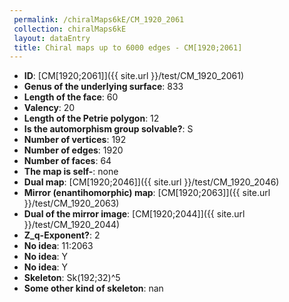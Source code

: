 ```yaml
--- 
 permalink: /chiralMaps6kE/CM_1920_2061 
 collection: chiralMaps6kE
 layout: dataEntry
 title: Chiral maps up to 6000 edges - CM[1920;2061]
---
```


- **ID**: [CM[1920;2061]]({{ site.url }}/test/CM_1920_2061)
- **Genus of the underlying surface**: 833
- **Length of the face**: 60
- **Valency**: 20
- **Length of the Petrie polygon**: 12
- **Is the automorphism group solvable?**: S
- **Number of vertices**: 192
- **Number of edges**: 1920
- **Number of faces**: 64
- **The map is self-**: none
- **Dual map**: [CM[1920;2046]]({{ site.url }}/test/CM_1920_2046)
- **Mirror (enantihomorphic) map**: [CM[1920;2063]]({{ site.url }}/test/CM_1920_2063)
- **Dual of the mirror image**: [CM[1920;2044]]({{ site.url }}/test/CM_1920_2044)
- **Z_q-Exponent?**: 2
- **No idea**:  11:2063
- **No idea**: Y
- **No idea**: Y
- **Skeleton**: Sk(192;32)^5
- **Some other kind of skeleton**: nan
